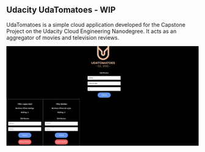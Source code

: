 ## Udacity UdaTomatoes - WIP

UdaTomatoes is a simple cloud application developed for the Capstone Project on the Udacity Cloud Engineering Nanodegree. It acts as an aggregator of movies and television reviews.

![UdaTomatoes](udatomatoes-screenshots/udatomatoes-index.png)

